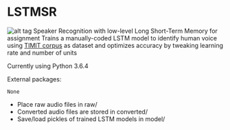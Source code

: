 # LSTMSR
![alt tag](https://github.com/xaltt/LSTMSR/blob/master/img/chuckles.png)
Speaker Recognition with low-level Long Short-Term Memory for assignment
Trains a manually-coded LSTM model to identify human voice using [TIMIT corpus](https://github.com/philipperemy/timit) as dataset and optimizes accuracy by tweaking learning rate and number of units

Currently using Python 3.6.4

External packages:

```
None
```

- Place raw audio files in raw/
- Converted audio files are stored in converted/
- Save/load pickles of trained LSTM models in model/

